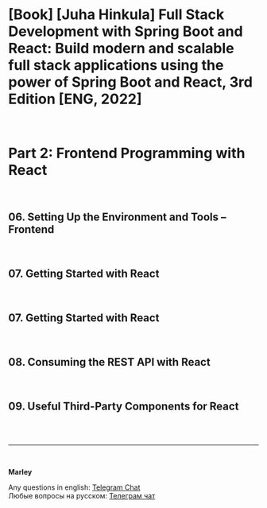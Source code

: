 # [Book] [Juha Hinkula] Full Stack Development with Spring Boot and React: Build modern and scalable full stack applications using the power of Spring Boot and React, 3rd Edition [ENG, 2022]

<br/>

# Part 2: Frontend Programming with React

<br/>

## 06. Setting Up the Environment and Tools – Frontend

<br/>


## 07. Getting Started with React


<br/>


## 07. Getting Started with React


<br/>


## 08. Consuming the REST API with React


<br/>


## 09. Useful Third-Party Components for React

<br/><br/>

---

<br/>

**Marley**

Any questions in english: <a href="https://javadev.org/chat/">Telegram Chat</a>  
Любые вопросы на русском: <a href="https://javadev.ru/chat/">Телеграм чат</a>